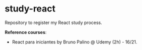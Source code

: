 # study-react
Repository to register my React study process.

**Reference courses**:
- React para iniciantes by Bruno Palino @ Udemy (2h) - 16/21.
